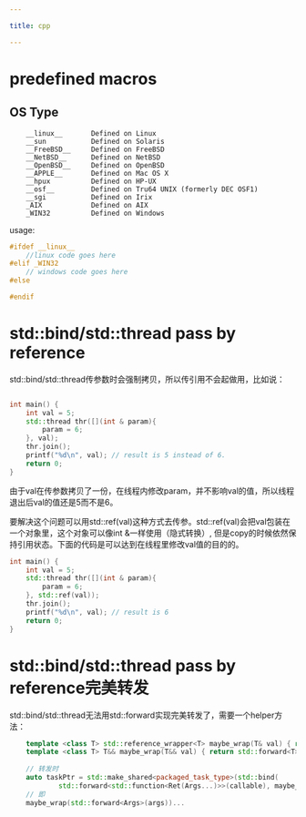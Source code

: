 ```yaml
---

title: cpp 

---
```


# predefined macros

## OS Type

```
    __linux__       Defined on Linux
    __sun           Defined on Solaris
    __FreeBSD__     Defined on FreeBSD
    __NetBSD__      Defined on NetBSD
    __OpenBSD__     Defined on OpenBSD
    __APPLE__       Defined on Mac OS X
    __hpux          Defined on HP-UX
    __osf__         Defined on Tru64 UNIX (formerly DEC OSF1)
    __sgi           Defined on Irix
    _AIX            Defined on AIX
    _WIN32          Defined on Windows
```

usage:

```cpp
#ifdef __linux__ 
    //linux code goes here
#elif _WIN32
    // windows code goes here
#else

#endif
```


# std::bind/std::thread pass by reference

std::bind/std::thread传参数时会强制拷贝，所以传引用不会起做用，比如说：

```cpp

int main() {
    int val = 5;
    std::thread thr([](int & param){
        param = 6;
    }, val);
    thr.join();
    printf("%d\n", val); // result is 5 instead of 6.
    return 0;
}
```

由于val在传参数拷贝了一份，在线程内修改param，并不影响val的值，所以线程退出后val的值还是5而不是6。

要解决这个问题可以用std::ref(val)这种方式去传参。std::ref(val)会把val包装在一个对象里，这个对象可以像int &一样使用（隐式转换）, 但是copy的时候依然保持引用状态。下面的代码是可以达到在线程里修改val值的目的的。

```cpp
int main() {
    int val = 5;
    std::thread thr([](int & param){
        param = 6;
    }, std::ref(val));
    thr.join();
    printf("%d\n", val); // result is 6
    return 0;
}
```

# std::bind/std::thread pass by reference完美转发

std::bind/std::thread无法用std::forward实现完美转发了，需要一个helper方法：

```cpp
    template <class T> std::reference_wrapper<T> maybe_wrap(T& val) { return std::ref(val); }
    template <class T> T&& maybe_wrap(T&& val) { return std::forward<T>(val); }
    
    // 转发时
    auto taskPtr = std::make_shared<packaged_task_type>(std::bind(
            std::forward<std::function<Ret(Args...)>>(callable), maybe_wrap(std::forward<Args>(args))...));
    // 即
    maybe_wrap(std::forward<Args>(args))...
```    
